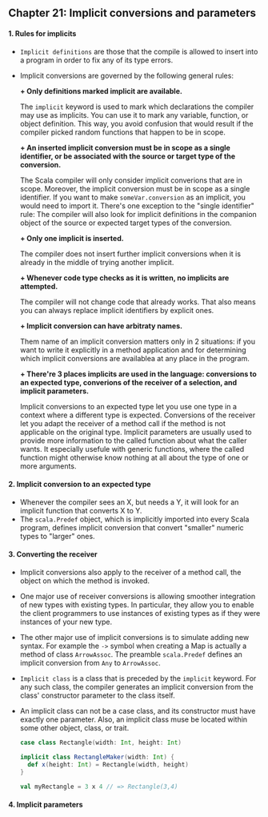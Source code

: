 ## Chapter 21: Implicit conversions and parameters

#### 1. Rules for implicits
  * `Implicit definitions` are those that the compile is allowed to insert into a program in order to fix any of its type errors.
  * Implicit conversions are governed by the following general rules:

    **+ Only definitions marked implicit are available.**

    The `implicit` keyword is used to mark which declarations the compiler may use as implicits. You can use it to mark any variable, function, or object definition. This way, you avoid confusion that would result if the compiler picked random functions that happen to be in scope.

    **+ An inserted implicit conversion must be in scope as a single identifier, or be associated with the source or target type of the conversion.**

    The Scala compiler will only consider implicit converions that are in scope. Moreover, the implicit conversion must be in scope as a single identifier. If you want to make `someVar.conversion` as an implicit, you would need to import it. There's one exception to the "single identifier" rule: The compiler will also look for implicit definitions in the companion object of the source or expected target types of the conversion.

    **+ Only one implicit is inserted.**

    The compiler does not insert further implicit conversions when it is already in the middle of trying another implicit.

    **+ Whenever code type checks as it is written, no implicits are attempted.**

    The compiler will not change code that already works. That also means you can always replace implicit identifiers by explicit ones.

    **+ Implicit conversion can have arbitraty names.**

    Them name of an implicit conversion matters only in 2 situations: if you want to write it explicitly in a method application and for determining which implicit conversions are availablea at any place in the program.

    **+ There're 3 places implicits are used in the language: conversions to an expected type, converions of the receiver of a selection, and implicit parameters.**

    Implicit conversions to an expected type let you use one type in a context where a different type is expected. Conversions of the receiver let you adapt the receiver of a method call if the method is not applicable on the original type. Implicit parameters are usually used to provide more information to the called function about what the caller wants. It especially usefule with generic functions, where the called function might otherwise know nothing at all about the type of one or more arguments.

#### 2. Implicit conversion to an expected type
  * Whenever the compiler sees an X, but needs a Y, it will look for an implicit function that converts X to Y.
  * The `scala.Predef` object, which is implicitly imported into every Scala program, defines implicit conversion that convert "smaller" numeric types to "larger" ones.

#### 3. Converting the receiver
  * Implicit conversions also apply to the receiver of a method call, the object on which the method is invoked.
  * One major use of receiver conversions is allowing smoother integration of new types with existing types. In particular, they allow you to enable the client programmers to use instances of existing types as if they were instances of your new type.
  * The other major use of implicit conversions is to simulate adding new syntax. For example the `->` symbol when creating a Map is actually a method of class `ArrowAssoc`. The preamble `scala.Predef` defines an implicit conversion from `Any` to `ArrowAssoc`.
  * `Implicit class` is a class that is preceded by the `implicit` keyword. For any such class, the compiler generates an implicit conversion from the class' constructor parameter to the class itself.
  * An implicit class can not be a case class, and its constructor must have exactly one parameter. Also, an implicit class muse be located within some other object, class, or trait.

      ```scala
      case class Rectangle(width: Int, height: Int)

      implicit class RectangleMaker(width: Int) {
        def x(height: Int) = Rectangle(width, height)
      }

      val myRectangle = 3 x 4 // => Rectangle(3,4)
      ```

#### 4. Implicit parameters
